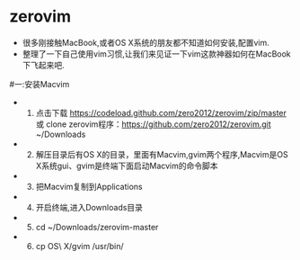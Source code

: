 zerovim
=======
- 很多刚接触MacBook,或者OS X系统的朋友都不知道如何安装,配置vim.
- 整理了一下自己使用vim习惯,让我们来见证一下vim这款神器如何在MacBook下飞起来吧.

#一:安装Macvim

- 1. 点击下载 https://codeload.github.com/zero2012/zerovim/zip/master 或 clone zerovim程序：https://github.com/zero2012/zerovim.git  ~/Downloads

- 2. 解压目录后有OS X的目录，里面有Macvim,gvim两个程序,Macvim是OS X系统gui、gvim是终端下面启动Macvim的命令脚本

- 3. 把Macvim复制到Applications

- 4. 开启终端,进入Downloads目录

- 5. cd ~/Downloads/zerovim-master

- 6. cp  OS\ X/gvim  /usr/bin/




